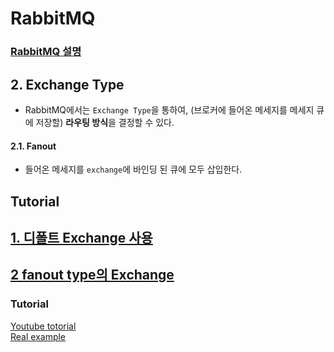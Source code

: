 # RabbitMQ  
### [RabbitMQ 설명](https://github.com/gjchoi/gjchoi.github.io/blob/master/_posts/2016-02-27-rabbit-mq-%EC%9D%B4%ED%95%B4%ED%95%98%EA%B8%B0.md)  



## 2. Exchange Type  
* RabbitMQ에서는 `Exchange Type`을 통하여, (브로커에 들어온 메세지를 메세지 큐에 저장할) **라우팅 방식**을 결정할 수 있다.  

#### 2.1. Fanout  
* 들어온 메세지를 `exchange`에 바인딩 된 큐에 모두 삽입한다.  



## Tutorial  

## [1. 디폴트 Exchange 사용](/tuto1.md)  

## [2 fanout type의 Exchange](/all/fanout.md)  





### Tutorial  

[Youtube totorial](https://www.youtube.com/watch?v=deG25y_r6OY)  
[Real example](https://kamang-it.tistory.com/entry/AMQPRabbitMQRabbitMQ%EB%A5%BC-%EC%82%AC%EC%9A%A9%ED%95%98%EB%8A%94-%EC%9D%B4%EC%9C%A0%EC%99%80-%EC%84%A4%EC%B9%98%EB%B0%A9%EB%B2%95-1?category=799882)  

